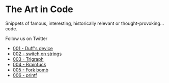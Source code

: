 # The Art in Code

Snippets of famous, interesting, historically relevant or thought-provoking... code.

Follow us on Twitter

-   [001 - Duff's device](001-duffs-device)
-   [002 - switch on strings](002-switch-on-strings)
-   [003 - Trigraph](003-trigraph)
-   [004 - Brainfuck](004-brainfuck)
-   [005 - Fork bomb](005-fork-bomb)
-   [006 - printf](006-printf)
